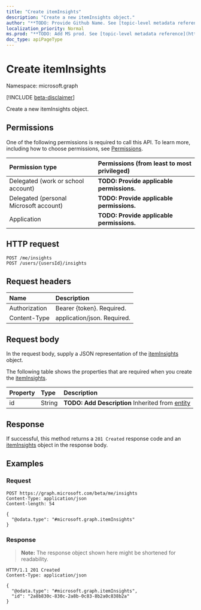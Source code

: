 ```yaml
---
title: "Create itemInsights"
description: "Create a new itemInsights object."
author: "**TODO: Provide Github Name. See [topic-level metadata reference](https://msgo.azurewebsites.net/add/document/guidelines/metadata.html#topic-level-metadata)**"
localization_priority: Normal
ms.prod: "**TODO: Add MS prod. See [topic-level metadata reference](https://msgo.azurewebsites.net/add/document/guidelines/metadata.html#topic-level-metadata)**"
doc_type: apiPageType
---
```


# Create itemInsights
Namespace: microsoft.graph

[!INCLUDE [beta-disclaimer](../../includes/beta-disclaimer.md)]

Create a new itemInsights object.

## Permissions
One of the following permissions is required to call this API. To learn more, including how to choose permissions, see [Permissions](/graph/permissions-reference).

|Permission type|Permissions (from least to most privileged)|
|:---|:---|
|Delegated (work or school account)|**TODO: Provide applicable permissions.**|
|Delegated (personal Microsoft account)|**TODO: Provide applicable permissions.**|
|Application|**TODO: Provide applicable permissions.**|

## HTTP request

<!-- {
  "blockType": "ignored"
}
-->
``` http
POST /me/insights
POST /users/{usersId}/insights
```

## Request headers
|Name|Description|
|:---|:---|
|Authorization|Bearer {token}. Required.|
|Content-Type|application/json. Required.|

## Request body
In the request body, supply a JSON representation of the [itemInsights](../resources/iteminsights.md) object.

The following table shows the properties that are required when you create the [itemInsights](../resources/iteminsights.md).

|Property|Type|Description|
|:---|:---|:---|
|id|String|**TODO: Add Description** Inherited from [entity](../resources/entity.md)|



## Response

If successful, this method returns a `201 Created` response code and an [itemInsights](../resources/iteminsights.md) object in the response body.

## Examples

### Request
<!-- {
  "blockType": "request",
  "name": "create_iteminsights_from_"
}
-->
``` http
POST https://graph.microsoft.com/beta/me/insights
Content-Type: application/json
Content-length: 54

{
  "@odata.type": "#microsoft.graph.itemInsights"
}
```


### Response
>**Note:** The response object shown here might be shortened for readability.
<!-- {
  "blockType": "response",
  "truncated": true,
  "@odata.type": "microsoft.graph.itemInsights"
}
-->
``` http
HTTP/1.1 201 Created
Content-Type: application/json

{
  "@odata.type": "#microsoft.graph.itemInsights",
  "id": "2a8b830c-830c-2a8b-0c83-8b2a0c838b2a"
}
```

